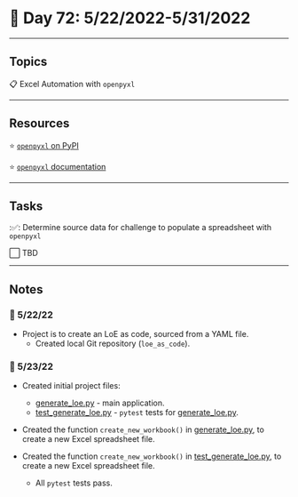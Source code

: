 # :calendar: Day 72: 5/22/2022-5/31/2022

---

## Topics

:clipboard: Excel Automation with `openpyxl`

---

## Resources

:star: [`openpyxl` on PyPI](https://pypi.org/project/openpyxl)

:star: [`openpyxl` documentation](https://openpyxl.readthedocs.io/en/stable)

---

## Tasks

::white_check_mark:: Determine source data for challenge to populate a spreadsheet with `openpyxl`

:white_large_square: TBD

---

## Notes

### :notebook: 5/22/22

- Project is to create an LoE as code, sourced from a YAML file.
    - Created local Git repository (`loe_as_code`).

### :notebook: 5/23/22

- Created initial project files:
    - [generate_loe.py](https://github.com/timothyhull/loe_as_code/blob/main/app/generate_loe.py) - main application.
    - [test_generate_loe.py](https://github.com/timothyhull/loe_as_code/blob/main/tests/test_generate_loe.py) - `pytest` tests for [generate_loe.py](https://github.com/timothyhull/loe_as_code/blob/main/app/generate_loe.py).

- Created the function `create_new_workbook()` in [generate_loe.py](https://github.com/timothyhull/loe_as_code/blob/main/app/generate_loe.py), to create a new Excel spreadsheet file.

- Created the function `create_new_workbook()` in [test_generate_loe.py](https://github.com/timothyhull/loe_as_code/blob/main/tests/test_generate_loe.py), to create a new Excel spreadsheet file.
    - All `pytest` tests pass.
